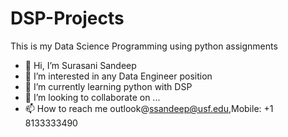 # DSP-Projects
This is my Data Science Programming using python assignments 
- 👋 Hi, I’m Surasani Sandeep
- 👀 I’m interested in any Data Engineer position
- 🌱 I’m currently learning python with DSP 
- 💞️ I’m looking to collaborate on ...
- 📫 How to reach me outlook@ssandeep@usf.edu,Mobile: +1 8133333490


